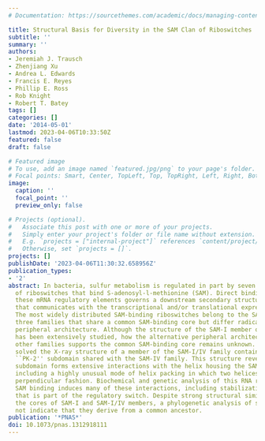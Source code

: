 ```yaml
---
# Documentation: https://sourcethemes.com/academic/docs/managing-content/

title: Structural Basis for Diversity in the SAM Clan of Riboswitches
subtitle: ''
summary: ''
authors:
- Jeremiah J. Trausch
- Zhenjiang Xu
- Andrea L. Edwards
- Francis E. Reyes
- Phillip E. Ross
- Rob Knight
- Robert T. Batey
tags: []
categories: []
date: '2014-05-01'
lastmod: 2023-04-06T10:33:50Z
featured: false
draft: false

# Featured image
# To use, add an image named `featured.jpg/png` to your page's folder.
# Focal points: Smart, Center, TopLeft, Top, TopRight, Left, Right, BottomLeft, Bottom, BottomRight.
image:
  caption: ''
  focal_point: ''
  preview_only: false

# Projects (optional).
#   Associate this post with one or more of your projects.
#   Simply enter your project's folder or file name without extension.
#   E.g. `projects = ["internal-project"]` references `content/project/deep-learning/index.md`.
#   Otherwise, set `projects = []`.
projects: []
publishDate: '2023-04-06T11:30:32.658956Z'
publication_types:
- '2'
abstract: In bacteria, sulfur metabolism is regulated in part by seven known families
  of riboswitches that bind S-adenosyl-l-methionine (SAM). Direct binding of SAM to
  these mRNA regulatory elements governs a downstream secondary structural switch
  that communicates with the transcriptional and/or translational expression machinery.
  The most widely distributed SAM-binding riboswitches belong to the SAM clan, comprising
  three families that share a common SAM-binding core but differ radically in their
  peripheral architecture. Although the structure of the SAM-I member of this clan
  has been extensively studied, how the alternative peripheral architecture of the
  other families supports the common SAM-binding core remains unknown. We have therefore
  solved the X-ray structure of a member of the SAM-I/IV family containing the alternative
  ``PK-2'' subdomain shared with the SAM-IV family. This structure reveals that this
  subdomain forms extensive interactions with the helix housing the SAM-binding pocket,
  including a highly unusual mode of helix packing in which two helices pack in a
  perpendicular fashion. Biochemical and genetic analysis of this RNA reveals that
  SAM binding induces many of these interactions, including stabilization of a pseudoknot
  that is part of the regulatory switch. Despite strong structural similarity between
  the cores of SAM-I and SAM-I/IV members, a phylogenetic analysis of sequences does
  not indicate that they derive from a common ancestor.
publication: '*PNAS*'
doi: 10.1073/pnas.1312918111
---
```

